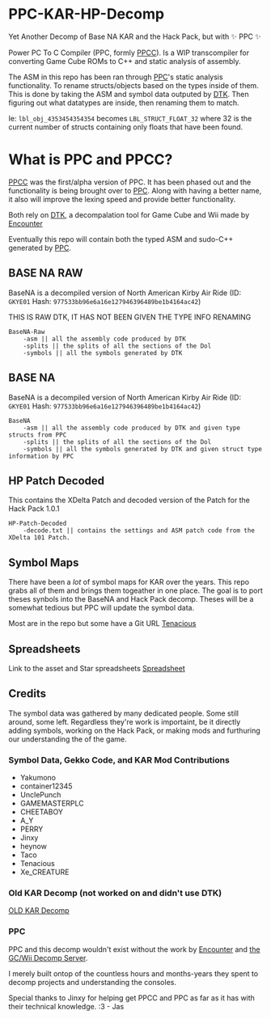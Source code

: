 # PPC-KAR-HP-Decomp
Yet Another Decomp of Base NA KAR and the Hack Pack, but with :sparkles: PPC :sparkles:

Power PC To C Compiler (PPC, formly [PPCC](https://github.com/SeanMott/PPCC)). Is a WIP transcompiler for converting Game Cube ROMs to C++ and static analysis of assembly.

The ASM in this repo has been ran through [PPC](https://github.com/SeanMott/PPC)'s static analysis functionality. To rename structs/objects based on the types inside of them. This is done by taking the ASM and symbol data outputed by [DTK](https://github.com/encounter/decomp-toolkit/tree/main). Then figuring out what datatypes are inside, then renaming them to match.

Ie: `lbl_obj_4353454354354` becomes `LBL_STRUCT_FLOAT_32` where 32 is the current number of structs containing only floats that have been found.

# What is PPC and PPCC?

[PPCC](https://github.com/SeanMott/PPCC) was the first/alpha version of PPC. It has been phased out and the functionality is being brought over to [PPC](https://github.com/SeanMott/PPC). Along with having a better name, it also will improve the lexing speed and provide better functionality.

Both rely on [DTK](https://github.com/encounter/decomp-toolkit/tree/main), a decompalation tool for Game Cube and Wii made by [Encounter](https://github.com/encounter)

Eventually this repo will contain both the typed ASM and sudo-C++ generated by [PPC](https://github.com/SeanMott/PPC).

## BASE NA RAW

BaseNA is a decompiled version of North American Kirby Air Ride (ID: `GKYE01` Hash: `977533bb96e6a16e127946396489be1b4164ac42`)

THIS IS RAW DTK, IT HAS NOT BEEN GIVEN THE TYPE INFO RENAMING

```
BaseNA-Raw
    -asm || all the assembly code produced by DTK
    -splits || the splits of all the sections of the Dol
    -symbols || all the symbols generated by DTK
```

## BASE NA

BaseNA is a decompiled version of North American Kirby Air Ride (ID: `GKYE01` Hash: `977533bb96e6a16e127946396489be1b4164ac42`)

```
BaseNA
    -asm || all the assembly code produced by DTK and given type structs from PPC
    -splits || the splits of all the sections of the Dol
    -symbols || all the symbols generated by DTK and given struct type information by PPC
```

## HP Patch Decoded

This contains the XDelta Patch and decoded version of the Patch for the Hack Pack 1.0.1

```
HP-Patch-Decoded
    -decode.txt || contains the settings and ASM patch code from the XDelta 101 Patch.
```

## Symbol Maps

There have been a *lot* of symbol maps for KAR over the years. This repo grabs all of them and brings them togeather in one place. The goal is to port theses synbols into the BaseNA and Hack Pack decomp. Theses will be a somewhat tedious but PPC will update the symbol data.

Most are in the repo but some have a Git URL
[Tenacious](https://github.com/Teltt/KARMAP/tree/main)

## Spreadsheets

Link to the asset and Star spreadsheets
[Spreadsheet](https://docs.google.com/spreadsheets/d/1aLNI8z9S-K5w6Hj369Y9d1A3MaiOhAwUgEBaHnxtNyo/edit?usp=sharing)

## Credits

The symbol data was gathered by many dedicated people. Some still around, some left. Regardless they're work is importaint, be it directly adding symbols, working on the Hack Pack, or making mods and furthuring our understanding the of the game.

### Symbol Data, Gekko Code, and KAR Mod Contributions
- Yakumono
- container12345
- UnclePunch
- GAMEMASTERPLC
- CHEETABOY
- A_Y
- PERRY
- Jinxy
- heynow
- Taco
- Tenacious
- Xe_CREATURE

### Old KAR Decomp (not worked on and didn't use DTK)
[OLD KAR Decomp](https://github.com/doldecomp/kar)

### PPC

PPC and this decomp wouldn't exist without the work by [Encounter](https://github.com/encounter) and [the GC/Wii Decomp Server](https://discord.gg/hKx3FJJgrV).

I merely built ontop of the countless hours and months-years they spent to decomp projects and understanding the consoles.

Special thanks to Jinxy for helping get PPCC and PPC as far as it has with their technical knowledge. :3 - Jas
